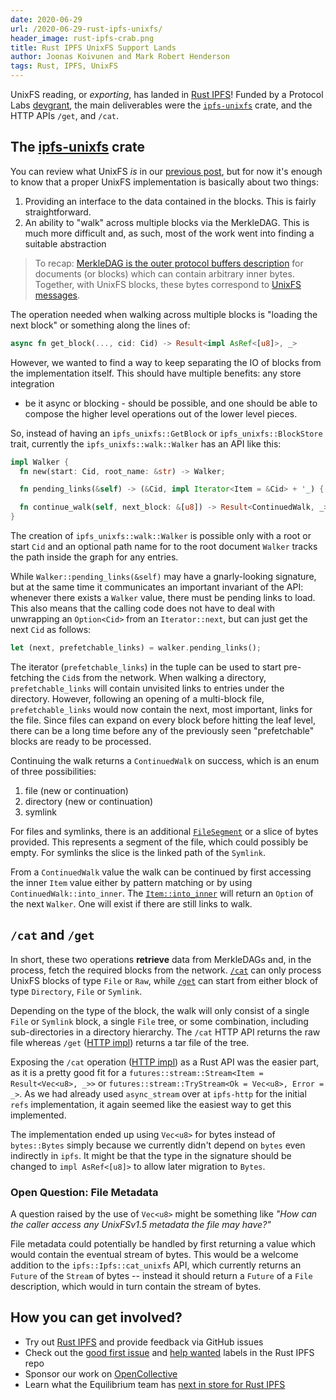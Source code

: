 ```yaml
---
date: 2020-06-29
url: /2020-06-29-rust-ipfs-unixfs/
header_image: rust-ipfs-crab.png
title: Rust IPFS UnixFS Support Lands
author: Joonas Koivunen and Mark Robert Henderson
tags: Rust, IPFS, UnixFS
---
```


UnixFS reading, or _exporting_, has landed in [Rust IPFS]! Funded by a
Protocol Labs [devgrant], the main deliverables were the [`ipfs-unixfs`] crate,
and the HTTP APIs `/get`, and `/cat`.

[devgrant]: https://github.com/ipfs/devgrants/tree/master/open-grants/ipfs-rust/phase-2
[Rust IPFS Append-only log #4]: https://medium.com/equilibriumco/rustipfs/home
[Rust IPFS]: https://github.com/rs-ipfs/rust-ipfs
[`ipfs-unixfs`]: https://crates.io/crates/ipfs-unixfs

## The [ipfs-unixfs] crate

You can review what UnixFS _is_ in our [previous post], but for now
it's enough to know that a proper UnixFS implementation is basically
about two things:

1. Providing an interface to the data contained in the blocks. This is
fairly straightforward.
2. An ability to "walk" across multiple blocks via the MerkleDAG. This is
much more difficult and, as such, most of the work went into finding
a suitable abstraction

[previous post]: https://medium.com/equilibriumco/the-road-to-unixfs-f3cf5222b2ef
[ipfs-unixfs]: https://crates.io/crates/ipfs-unixfs

> To recap: [MerkleDAG is the outer protocol buffers description] for
documents (or blocks) which can contain arbitrary inner bytes. Together,
with UnixFS blocks, these bytes correspond to [UnixFS messages].

The operation needed when walking across multiple blocks is "loading the next
block" or something along the lines of:

```rust
async fn get_block(..., cid: Cid) -> Result<impl AsRef<[u8]>, _>
```

However, we wanted to find a way to keep separating the IO of blocks from the
implementation itself. This should have multiple benefits: any store integration
- be it async or blocking - should be possible, and one should be able to
compose the higher level operations out of the lower level pieces.

So, instead of having an `ipfs_unixfs::GetBlock` or `ipfs_unixfs::BlockStore`
trait, currently the `ipfs_unixfs::walk::Walker` has an API like this:

```rust
impl Walker {
  fn new(start: Cid, root_name: &str) -> Walker;

  fn pending_links(&self) -> (&Cid, impl Iterator<Item = &Cid> + '_) { ... }

  fn continue_walk(self, next_block: &[u8]) -> Result<ContinuedWalk, _> { ... }
}
```

The creation of `ipfs_unixfs::walk::Walker` is possible only with a root or
start `Cid` and an optional path name for to the root document `Walker` tracks
the path inside the graph for any entries.

While `Walker::pending_links(&self)` may have a gnarly-looking signature, but at
the same time it communicates an important invariant of the API: whenever there
exists a `Walker` value, there must be pending links to load. This also means
that the calling code does not have to deal with unwrapping an `Option<Cid>`
from an `Iterator::next`, but can just get the next `Cid` as follows:

```rust
let (next, prefetchable_links) = walker.pending_links();
```

The iterator (`prefetchable_links`) in the tuple can be used to start
pre-fetching the `Cid`s from the network. When walking a directory,
`prefetchable_links` will contain unvisited links to entries under the
directory. However, following an opening of a multi-block file,
`prefetchable_links` would now contain the next, most important, links for the
file. Since files can expand on every block before hitting the leaf level, there
can be a long time before any of the previously seen "prefetchable" blocks are
ready to be processed.

Continuing the walk returns a `ContinuedWalk` on success, which is an enum of
three possibilities:

1. file (new or continuation)
2. directory (new or continuation)
3. symlink

For files and symlinks, there is an additional [`FileSegment`] or a slice of bytes
provided. This represents a segment of the file, which could possibly be empty.
For symlinks the slice is the linked path of the `Symlink`.

From a `ContinuedWalk` value the walk can be continued by first accessing the
inner `Item` value either by pattern matching or by using
`ContinuedWalk::into_inner`. The [`Item::into_inner`] will return an `Option`
of the next `Walker`. One will exist if there are still links to walk.

[MerkleDAG is the outer protocol buffers description]: https://github.com/ipfs/go-merkledag/blob/master/pb/merkledag.proto
[UnixFS messages]: https://github.com/ipfs/specs/blob/master/UNIXFS.md
[`FileSegment`]: https://docs.rs/ipfs-unixfs/0.0.1/ipfs_unixfs/walk/struct.FileSegment.html
[issue #200]: https://github.com/rs-ipfs/rust-ipfs/issues/200
[`Item::into_inner`]: https://docs.rs/ipfs-unixfs/0.0.1/ipfs_unixfs/walk/struct.Item.html#method.into_inner

## `/cat` and `/get`

In short, these two operations **retrieve** data from MerkleDAGs and, in the
process, fetch the required blocks from the network. [`/cat`] can only process
UnixFS blocks of type `File` or `Raw`, while [`/get`] can start from either
block of type `Directory`, `File` or `Symlink`.

Depending on the type of the block, the walk will only consist of a single
`File` or `Symlink` block, a single `File` tree, or some combination,
including sub-directories in a directory hierarchy. The `/cat` HTTP API returns
the raw file whereas `/get` ([HTTP impl](https://github.com/rs-ipfs/rust-ipfs/blob/a1614011a330d32842352bf1095219e6b068b92a/http/src/v0/root_files.rs#L86-L195))
returns a tar file of the tree.

Exposing the `/cat` operation ([HTTP impl](https://github.com/rs-ipfs/rust-ipfs/blob/a1614011a330d32842352bf1095219e6b068b92a/http/src/v0/root_files.rs#L38-L69))
as a Rust API was the easier part, as it is a pretty good fit for a
`futures::stream::Stream<Item = Result<Vec<u8>, _>>` or
`futures::stream::TryStream<Ok = Vec<u8>, Error = _>`. As we had already used
`async_stream` over at `ipfs-http` for the initial `refs` implementation, it
again seemed like the easiest way to get this implemented.

The implementation ended up using `Vec<u8>` for bytes instead of `bytes::Bytes`
simply because we currently didn't depend on `bytes` even indirectly in `ipfs`.
It might be that the type in the signature should be changed to
`impl AsRef<[u8]>` to allow later migration to `Bytes`.

[`/cat`]: https://docs.ipfs.io/reference/http/api/#api-v0-cat
[`/get`]: https://docs.ipfs.io/reference/http/api/#api-v0-get

### Open Question: File Metadata

A question raised by the use of `Vec<u8>` might be something like _"How can
the caller access any UnixFSv1.5 metadata the file may have?"_

File metadata could potentially be handled by first returning a
value which would contain the eventual stream of bytes. This would be a welcome
addition to the `ipfs::Ipfs::cat_unixfs` API, which currently returns an
`Future` of the `Stream` of bytes -- instead it should return a `Future` of a
`File` description, which would in turn contain the stream of bytes.

## How you can get involved?

- Try out [Rust IPFS] and provide feedback via GitHub issues
- Check out the [good first issue] and [help wanted] labels in the Rust IPFS repo
- Sponsor our work on [OpenCollective]
- Learn what the Equilibrium team has [next in store for Rust IPFS]

[Rust IPFS]: https://github.com/rs-ipfs/rust-ipfs
[help wanted]: https://github.com/rs-ipfs/rust-ipfs/issues?q=is%3Aissue+is%3Aopen+label%3A%22help+wanted%22
[good first issue]: https://github.com/rs-ipfs/rust-ipfs/issues?q=is%3Aissue+is%3Aopen+label%3A%22good+first+issue%22u
[OpenCollective]: https://opencollective.com/rs-ipfs
[next in store for Rust IPFS]: https://medium.co/equilibrium
